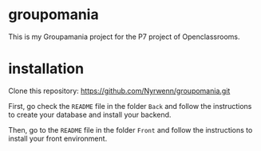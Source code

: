 # groupomania

This is my Groupamania project for the P7 project of Openclassrooms.

# installation

Clone this repository: https://github.com/Nyrwenn/groupomania.git

First, go check the `README` file in the folder `Back` and follow the instructions to create your database and install your backend.

Then, go to the `README` file in the folder `Front` and follow the instructions to install your front environment.
